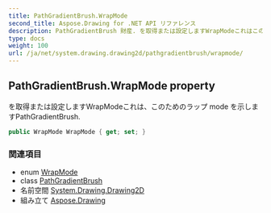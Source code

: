 ```yaml
---
title: PathGradientBrush.WrapMode
second_title: Aspose.Drawing for .NET API リファレンス
description: PathGradientBrush 財産. を取得または設定しますWrapModeこれはこのためのラップ mode を示しますPathGradientBrush.
type: docs
weight: 100
url: /ja/net/system.drawing.drawing2d/pathgradientbrush/wrapmode/
---
```

## PathGradientBrush.WrapMode property

を取得または設定しますWrapModeこれは、このためのラップ mode を示しますPathGradientBrush.

```csharp
public WrapMode WrapMode { get; set; }
```

### 関連項目

* enum [WrapMode](../../wrapmode/)
* class [PathGradientBrush](../)
* 名前空間 [System.Drawing.Drawing2D](../../pathgradientbrush/)
* 組み立て [Aspose.Drawing](../../../)


